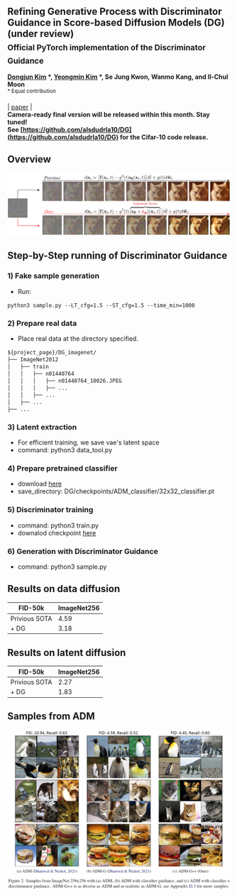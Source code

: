 ## Refining Generative Process with Discriminator Guidance in Score-based Diffusion Models (DG) (under review) <br><sub>Official PyTorch implementation of the Discriminator Guidance </sub>
**[Dongjun Kim](https://sites.google.com/view/dongjun-kim) \*, [Yeongmin Kim](https://sites.google.com/view/yeongmin-space/%ED%99%88) \*, Se Jung Kwon, Wanmo Kang, and Il-Chul Moon**   
<sup> * Equal contribution </sup> <br>

| [paper](https://arxiv.org/abs/2211.17091) |  <br>
**Camera-ready final version will be released within this month. Stay tuned!** <br>
**See [https://github.com/alsdudrla10/DG](https://github.com/alsdudrla10/DG) for the Cifar-10 code release.** <br>

## Overview
![Teaser image](./figures/Figure1_v2.PNG)

## Step-by-Step running of Discriminator Guidance

### 1) Fake sample generation
  - Run:
  ```
  python3 sample.py --LT_cfg=1.5 --ST_cfg=1.5 --time_min=1000
   ```
### 2) Prepare real data
  - Place real data at the directory specified.
  ```
  ${project_page}/DG_imagenet/
  ├── ImageNet2012
  │   ├── train
  │   │   ├── n01440764
  │   │   │   ├── n01440764_10026.JPEG
  │   │   │   ├── ...
  │   │   ├── ...
  │   ├── ...
  ├── ...
  ```

### 3) Latent extraction
  - For efficient training, we save vae's latent space
  - command: python3 data_tool.py

### 4) Prepare pretrained classifier
  - download [here](https://drive.google.com/drive/folders/1_NlbYX9l7yW_y8Wnmb2Diyy59j95hznM)
  - save_directory: DG/checkpoints/ADM_classifier/32x32_classifier.pt

### 5) Discriminator training
  - command: python3 train.py
  - downalod checkpoint [here](https://drive.google.com/drive/folders/1_NlbYX9l7yW_y8Wnmb2Diyy59j95hznM)

### 6) Generation with Discriminator Guidance
  - command: python3 sample.py
  


## Results on data diffusion
|FID-50k |ImageNet256|
|------------|------------|
|Privious SOTA|4.59|
|+ DG|3.18|

## Results on latent diffusion
|FID-50k|ImageNet256|
|------------|------------|
|Privious SOTA|2.27|
|+ DG|1.83|


## Samples from ADM
![Teaser image](./figures/Figure2_v2.PNG)
